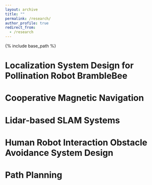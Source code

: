```yaml
---
layout: archive
title: ""
permalink: /research/
author_profile: true
redirect_from:
  - /research
---
```


{% include base_path %}

Localization System Design for Pollination Robot BrambleBee
======

Cooperative Magnetic Navigation
======

Lidar-based SLAM Systems
======

Human Robot Interaction Obstacle Avoidance System Design
======

Path Planning
======
